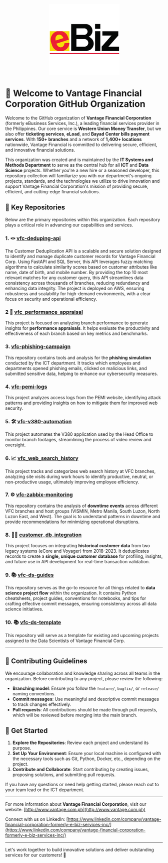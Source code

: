 <div align="center">
    <img src="./ebiz_logo.png" alt="eBiz Logo">
</div>


# 👋 Welcome to Vantage Financial Corporation GitHub Organization

Welcome to the GitHub organization of **Vantage Financial Corporation** (formerly eBusiness Services, Inc.), a leading financial services provider in the Philippines. Our core service is **Western Union Money Transfer**, but we also offer **ticketing services**, **eLoad**, and **Bayad Center bills payment services**. With **150+ branches** and a network of **1,400+ locations** nationwide, Vantage Financial is committed to delivering secure, efficient, and innovative financial solutions.

This organization was created and is maintained by the **IT Systems and Methods Department** to serve as the central hub for all **ICT** and **Data Science** projects. Whether you're a new hire or a seasoned developer, this repository collection will familiarize you with our department's ongoing projects, standards, and the technologies we utilize to drive innovation and support Vantage Financial Corporation's mission of providing secure, efficient, and cutting-edge financial solutions.

## 📂 Key Repositories

Below are the primary repositories within this organization. Each repository plays a critical role in advancing our capabilities and services.

### 1. 🪢 [vfc-deduping-api](https://github.com/AHLEKS-VFC/vfc-deduping-api)
The Customer Deduplication API is a scalable and secure solution designed to identify and manage duplicate customer records for Vantage Financial Corp. Using FastAPI and SQL Server, this API leverages fuzzy matching algorithms to calculate similarity scores based on customer attributes like name, date of birth, and mobile number. By providing the top 10 most relevant matches for any customer query, this API streamlines data consistency across thousands of branches, reducing redundancy and enhancing data integrity. The project is deployed on AWS, ensuring robustness and scalability for high-demand environments, with a clear focus on security and operational efficiency.

### 2 🚀 [vfc_performance_appraisal](https://github.com/VFC-DataScienceTeam/vfc_performance_appraisal)
This project is focused on analyzing branch performance to generate insights for **performance appraisals**. It helps evaluate the productivity and effectiveness of each branch based on key metrics and benchmarks.

### 3. [vfc-phishing-campaign](https://github.com/VFC-DataScienceTeam/vfc-phishing-campaign)
This repository contains tools and analysis for the **phishing simulation** conducted by the ICT department. It tracks which employees and departments opened phishing emails, clicked on malicious links, and submitted sensitive data, helping to enhance our cybersecurity measures.

### 4. [vfc-pemi-logs](https://github.com/VFC-DataScienceTeam/vfc-pemi-logs)
This project analyzes access logs from the PEMI website, identifying attack patterns and providing insights on how to mitigate them for improved web security.

### 5. 🛠️ [vfc-v380-automation](https://github.com/VFC-DataScienceTeam/vfc-v380-automation)
This project automates the V380 application used by the Head Office to monitor branch footages, streamlining the process of video review and oversight.

### 6. 📈 [vfc_web_search_history](https://github.com/VFC-DataScienceTeam/vfc_web_search_history)
This project tracks and categorizes web search history at VFC branches, analyzing site visits during work hours to identify productive, neutral, or non-productive usage, ultimately improving employee efficiency.

### 7. ⚙️ [vfc-zabbix-monitoring](https://github.com/VFC-DataScienceTeam/vfc-zabbix-monitoring)
This repository contains the analysis of **downtime events** across different VFC branches and host groups (VISMIN, Metro Manila, South Luzon, North Luzon East, and West). The goal is to understand patterns in downtime and provide recommendations for minimizing operational disruptions.

### 8. 🧑‍💻 [customer_db_integration](https://github.com/VFC-DataScienceTeam/customer_db_integration)
This project focuses on integrating **historical customer data** from two legacy systems (eCore and Voyager) from 2018-2023. It deduplicates records to create a **single, unique customer database** for profiling, insights, and future use in API development for real-time transaction validation.

### 9. 📚 [vfc-ds-guides](https://github.com/VFC-DataScienceTeam/ds_guides)
This repository serves as the go-to resource for all things related to **data science project flow** within the organization. It contains Python cheatsheets, project guides, conventions for notebooks, and tips for crafting effective commit messages, ensuring consistency across all data science initiatives.

### 10. 📚 [vfc-ds-template](https://github.com/VFC-DataScienceTeam/vfc-ds-template)
This repository will serve as a template for existing and upcoming projects assigned to the Data Scientists of Vantage Financial Corp.


---

## 🔧 Contributing Guidelines

We encourage collaboration and knowledge sharing across all teams in the organization. Before contributing to any project, please review the following:
- **Branching model**: Ensure you follow the `feature/`, `bugfix/`, or `release/` naming conventions.
- **Commit messages**: Use meaningful and descriptive commit messages to track changes effectively.
- **Pull requests**: All contributions should be made through pull requests, which will be reviewed before merging into the main branch.

## 🏁 Get Started

1. **Explore the Repositories**: Review each project and understand its purpose.
2. **Set Up Your Environment**: Ensure your local machine is configured with the necessary tools such as Git, Python, Docker, etc., depending on the project.
3. **Contribute and Collaborate**: Start contributing by creating issues, proposing solutions, and submitting pull requests.

If you have any questions or need help getting started, please reach out to your team lead or the ICT department.

---

For more information about **Vantage Financial Corporation**, visit our website:
[http://www.vantage.com.ph](http://www.vantage.com.ph)

Connect with us on LinkedIn:
[https://www.linkedin.com/company/vantage-financial-corporation-formerly-e-biz-services-inc/](https://www.linkedin.com/company/vantage-financial-corporation-formerly-e-biz-services-inc/)

---

Let's work together to build innovative solutions and deliver outstanding services for our customers! 🚀
